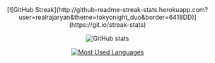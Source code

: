 <div align='center'>
[![GitHub Streak](http://github-readme-streak-stats.herokuapp.com?user=realrajaryan&theme=tokyonight_duo&border=6418DD)](https://git.io/streak-stats)
  
![GitHub stats](https://github-readme-stats.vercel.app/api?username=realrajaryan&show_icons=true&theme=buefy)

[![Most Used Languages](https://github-readme-stats.vercel.app/api/top-langs/?username=realrajaryan&layout=compact&count_private=true&langs_count=8&hide_border=true&theme=dark)](https://github.com/anuraghazra/github-readme-stats)
</div>
